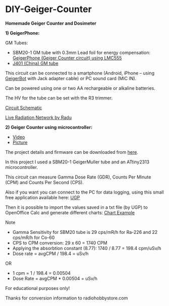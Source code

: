 # DIY-Geiger-Counter
**Homemade Geiger Counter and Dosimeter**

**1) GeigerPhone:**

GM Tubes:
- SBM20-1 GM tube with 0.3mm Lead foil for energy compensation: [GeigerPhone (Geiger Counter circuit) using LMC555](https://github.com/cyberelectronics/DIY-Geiger-Counter/blob/main/Pictures/SBM20_0.3mmLeadshield.jpg)
- [J401 (China) GM tube](https://github.com/cyberelectronics/DIY-Geiger-Counter/blob/main/Pictures/J305_GMtube.jpg)

This circuit can be connected to a smartphone (Android, iPhone – using [GeigerBot](https://sites.google.com/site/geigerbot/) with Jack adapter cable) or PC sound card (MIC IN).

Can be powered using one or two AA rechargeable or alkaline batteries.

The HV for the tube can be set with the  R3 trimmer.

[Circuit Schematic](https://github.com/cyberelectronics/DIY-Geiger-Counter/blob/main/Docu/GeigerPhone.pdf)

[Live Radiation Network by Radu](https://www.uradmonitor.com/)

**2) Geiger Counter using microcontroller:**

- [Video](https://youtu.be/5IWn8H0pbQ4)
- [Picture](https://github.com/cyberelectronics/DIY-Geiger-Counter/blob/main/Pictures/geiger.jpg)

The project details and firmware can be downloaded from [here](https://github.com/cyberelectronics/DIY-Geiger-Counter/tree/main/Docu).    

In this project I used a SBM20-1 GeigerMuller tube and an ATtiny2313 microcontroller.

This circuit can measure Gamma Dose Rate (GDR), Counts Per Minute (CPM) and Counts Per Second (CPS).

Also if you want you can connect to the PC for data logging, using this small free application available here:    [UGP](http://ea4eoz.blogspot.ro/2012/09/ugp-interfacing-geiger-tubes-to.html)

Then it is possible to import the values saved in a txt file (by UGP) to OpenOffice Calc and generate different charts:    [Chart Example](https://github.com/cyberelectronics/DIY-Geiger-Counter/blob/main/Docu/geiger.ods)

>[!NOTE]
>- Gamma Sensitivity for SBM20 tube is  29 cps/mR/h for Ra-226 and 22 cps/mR/h for Co-60
>- CPS to CPM conversion:    29 x 60 = 1740 CPM
>- Applying the absorbtion constant (8.77):    1740 / 8.77 = 198.4 cpm/uSv/h
>- Dose rate =  avgCPM / 198.4 = uSv/h
>
>OR
>- 1 cpm = 1 / 198.4 = 0.00504
>- Dose Rate =   avgCPM * 0.00504 = uSv/h
>
>For educational purposes only!

Thanks for conversion information to radiohobbystore.com




